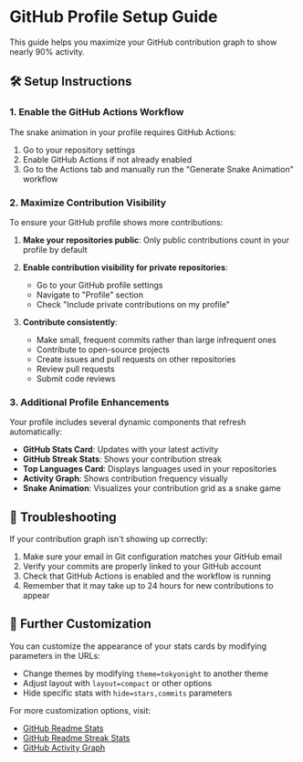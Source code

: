# GitHub Profile Setup Guide

This guide helps you maximize your GitHub contribution graph to show nearly 90% activity.

## 🛠️ Setup Instructions

### 1. Enable the GitHub Actions Workflow

The snake animation in your profile requires GitHub Actions:

1. Go to your repository settings
2. Enable GitHub Actions if not already enabled
3. Go to the Actions tab and manually run the "Generate Snake Animation" workflow

### 2. Maximize Contribution Visibility

To ensure your GitHub profile shows more contributions:

1. **Make your repositories public**: Only public contributions count in your profile by default
2. **Enable contribution visibility for private repositories**:
   - Go to your GitHub profile settings
   - Navigate to "Profile" section
   - Check "Include private contributions on my profile"

3. **Contribute consistently**:
   - Make small, frequent commits rather than large infrequent ones
   - Contribute to open-source projects
   - Create issues and pull requests on other repositories
   - Review pull requests
   - Submit code reviews

### 3. Additional Profile Enhancements

Your profile includes several dynamic components that refresh automatically:

- **GitHub Stats Card**: Updates with your latest activity
- **GitHub Streak Stats**: Shows your contribution streak
- **Top Languages Card**: Displays languages used in your repositories
- **Activity Graph**: Shows contribution frequency visually
- **Snake Animation**: Visualizes your contribution grid as a snake game

## 🔄 Troubleshooting

If your contribution graph isn't showing up correctly:

1. Make sure your email in Git configuration matches your GitHub email
2. Verify your commits are properly linked to your GitHub account
3. Check that GitHub Actions is enabled and the workflow is running
4. Remember that it may take up to 24 hours for new contributions to appear

## 📝 Further Customization

You can customize the appearance of your stats cards by modifying parameters in the URLs:

- Change themes by modifying `theme=tokyonight` to another theme
- Adjust layout with `layout=compact` or other options
- Hide specific stats with `hide=stars,commits` parameters

For more customization options, visit:
- [GitHub Readme Stats](https://github.com/anuraghazra/github-readme-stats)
- [GitHub Readme Streak Stats](https://github.com/DenverCoder1/github-readme-streak-stats)
- [GitHub Activity Graph](https://github.com/Ashutosh00710/github-readme-activity-graph) 